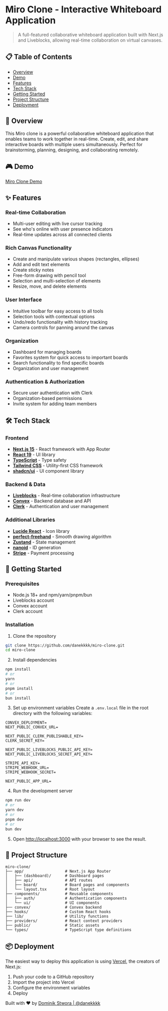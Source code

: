 # Miro Clone - Interactive Whiteboard Application

> A full-featured collaborative whiteboard application built with Next.js and Liveblocks, allowing real-time collaboration on virtual canvases.

## 📋 Table of Contents

- [Overview](#-overview)
- [Demo](#-demo)
- [Features](#-features)
- [Tech Stack](#-tech-stack)
- [Getting Started](#-getting-started)
- [Project Structure](#-project-structure)
- [Deployment](#-deployment)

## 🔭 Overview

This Miro clone is a powerful collaborative whiteboard application that enables teams to work together in real-time. Create, edit, and share interactive boards with multiple users simultaneously. Perfect for brainstorming, planning, designing, and collaborating remotely.

## 🎮 Demo 
[Miro Clone Demo](https://miro-clone-gamma.vercel.app/)

## ✨ Features

### Real-time Collaboration
- Multi-user editing with live cursor tracking
- See who's online with user presence indicators
- Real-time updates across all connected clients

### Rich Canvas Functionality
- Create and manipulate various shapes (rectangles, ellipses)
- Add and edit text elements
- Create sticky notes
- Free-form drawing with pencil tool
- Selection and multi-selection of elements
- Resize, move, and delete elements

### User Interface
- Intuitive toolbar for easy access to all tools
- Selection tools with contextual options
- Undo/redo functionality with history tracking
- Camera controls for panning around the canvas

### Organization
- Dashboard for managing boards
- Favorites system for quick access to important boards
- Search functionality to find specific boards
- Organization and user management

### Authentication & Authorization
- Secure user authentication with Clerk
- Organization-based permissions
- Invite system for adding team members

## 🛠️ Tech Stack

### Frontend
- **[Next.js 15](https://nextjs.org/)** - React framework with App Router
- **[React 19](https://react.dev/)** - UI library
- **[TypeScript](https://www.typescriptlang.org/)** - Type safety
- **[Tailwind CSS](https://tailwindcss.com/)** - Utility-first CSS framework
- **[shadcn/ui](https://ui.shadcn.com/)** - UI component library

### Backend & Data
- **[Liveblocks](https://liveblocks.io/)** - Real-time collaboration infrastructure
- **[Convex](https://www.convex.dev/)** - Backend database and API
- **[Clerk](https://clerk.com/)** - Authentication and user management

### Additional Libraries
- **[Lucide React](https://lucide.dev/)** - Icon library
- **[perfect-freehand](https://github.com/steveruizok/perfect-freehand)** - Smooth drawing algorithm
- **[Zustand](https://github.com/pmndrs/zustand)** - State management
- **[nanoid](https://github.com/ai/nanoid)** - ID generation
- **[Stripe](https://stripe.com/)** - Payment processing

## 🚀 Getting Started

### Prerequisites
- Node.js 18+ and npm/yarn/pnpm/bun
- Liveblocks account
- Convex account
- Clerk account

### Installation

1. Clone the repository
```bash
git clone https://github.com/danekkkk/miro-clone.git
cd miro-clone
```

2. Install dependencies
```bash
npm install
# or
yarn
# or
pnpm install
# or
bun install
```

3. Set up environment variables
Create a `.env.local` file in the root directory with the following variables:
```
CONVEX_DEPLOYMENT=
NEXT_PUBLIC_CONVEX_URL=

NEXT_PUBLIC_CLERK_PUBLISHABLE_KEY=
CLERK_SECRET_KEY=

NEXT_PUBLIC_LIVEBLOCKS_PUBLIC_API_KEY=
NEXT_PUBLIC_LIVEBLOCKS_SECRET_API_KEY=

STRIPE_API_KEY=
STRIPE_WEBHOOK_URL=
STRIPE_WEBHOOK_SECRET=

NEXT_PUBLIC_APP_URL=
```

4. Run the development server
```bash
npm run dev
# or
yarn dev
# or
pnpm dev
# or
bun dev
```

5. Open [http://localhost:3000](http://localhost:3000) with your browser to see the result.

## 📂 Project Structure

```
miro-clone/
├── app/                  # Next.js App Router
│   ├── (dashboard)/      # Dashboard pages
│   ├── api/              # API routes
│   ├── board/            # Board pages and components
│   └── layout.tsx        # Root layout
├── components/           # Reusable components
│   ├── auth/             # Authentication components
│   └── ui/               # UI components
├── convex/               # Convex backend
├── hooks/                # Custom React hooks
├── lib/                  # Utility functions
├── providers/            # React context providers
├── public/               # Static assets
└── types/                # TypeScript type definitions
```

## 📦 Deployment

The easiest way to deploy this application is using [Vercel](https://vercel.com/), the creators of Next.js:

1. Push your code to a GitHub repository
2. Import the project into Vercel
3. Configure the environment variables
4. Deploy


Built with ❤️ by [Dominik Stwora | @danekkkk](https://github.com/danekkkk/)
